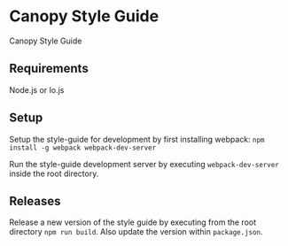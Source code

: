 # Canopy Style Guide
Canopy Style Guide

## Requirements
Node.js or Io.js

## Setup
Setup the style-guide for development by first installing webpack: `npm install -g webpack webpack-dev-server`

Run the style-guide development server by executing `webpack-dev-server` inside the root directory.

## Releases
Release a new version of the style guide by executing from the root directory `npm run build`.
Also update the version within `package.json`.
